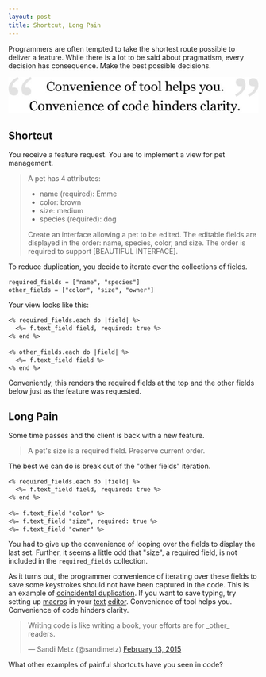 ```yaml
---
layout: post
title: Shortcut, Long Pain
---
```


Programmers are often tempted to take the shortest route possible to deliver a
feature. While there is a lot to be said about pragmatism, every decision has
consequence. Make the best possible decisions.

![Convenience of code hinders clarity](/img/blog/2015/02/convenience-hinders-clarity.jpg)

## Shortcut

You receive a feature request. You are to implement a view for pet management.

> A pet has 4 attributes:
>
> * name (required): Emme
> * color: brown
> * size: medium
> * species (required): dog
>
> Create an interface allowing a pet to be edited. The editable fields are
> displayed in the order: name, species, color, and size. The order is
> required to support [BEAUTIFUL INTERFACE].

To reduce duplication, you decide to iterate over the collections of fields.

~~~
required_fields = ["name", "species"]
other_fields = ["color", "size", "owner"]
~~~

Your view looks like this:

~~~
<% required_fields.each do |field| %>
  <%= f.text_field field, required: true %>
<% end %>

<% other_fields.each do |field| %>
  <%= f.text_field field %>
<% end %>
~~~

Conveniently, this renders the required fields at the top and the other fields
below just as the feature was requested.

## Long Pain

Some time passes and the client is back with a new feature.

> A pet's size is a required field. Preserve current order.

The best we can do is break out of the "other fields" iteration.

~~~
<% required_fields.each do |field| %>
  <%= f.text_field field, required: true %>
<% end %>

<%= f.text_field "color" %>
<%= f.text_field "size", required: true %>
<%= f.text_field "owner" %>
~~~

You had to give up the convenience of looping over the fields to display the
last set. Further, it seems a little odd that "size", a required field, is not
included in the `required_fields` collection.

As it turns out, the programmer convenience of iterating over these fields to
save some keystrokes should not have been captured in the code. This is an
example of [coincidental duplication](coincidental-duplication). If you want
to save typing, try setting up [macros](emmet) in your [text](vim-macros)
[editor](sublime-macros). Convenience of tool helps you. Convenience of code
hinders clarity.

<blockquote class="twitter-tweet" lang="en"><p>Writing code is like writing a book, your efforts are for _other_ readers.</p>&mdash; Sandi Metz (@sandimetz) <a href="https://twitter.com/sandimetz/status/566273151315623938">February 13, 2015</a></blockquote>
<script async src="//platform.twitter.com/widgets.js" charset="utf-8"></script>

What other examples of painful shortcuts have you seen in code?

[coincidental-duplication]: http://www.rubytapas.com/episodes/89-Coincidental-Duplication
[emmet]: http://mattn.github.io/emmet-vim
[vim-macros]: http://vim.wikia.com/wiki/Macros
[sublime-macros]: http://sublimetext.info/docs/en/extensibility/macros.html
